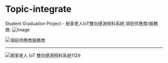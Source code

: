 # Topic-integrate
Student Graduation Project - 居家老人IoT雙向感測照料系統
項目供應商/服務商:
![image](https://github.com/Pakkei0920/Topic-integrate/assets/106027537/5e9b78a8-8b38-4339-9b59-58ab4351eabe)

![項目供應商服務商](https://github.com/Pakkei0920/Topic-integrate/assets/106027537/826d5765-b297-4db4-aaeb-aaa1a195b5f4)

---

![居家老人 IoT 雙向感測照料系統1129](https://github.com/Pakkei0920/Topic-integrate/assets/106027537/02b2e62c-35da-40e0-95f3-3b529bff8cc2)
